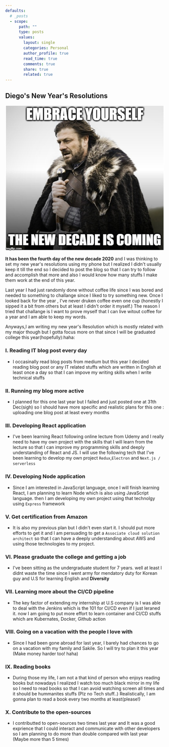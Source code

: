 ```yaml
---
defaults:
  # _posts
  - scope:
      path: ""
      type: posts
      values:
        layout: single
        categories: Personal
        author_profile: true
        read_time: true
        comments: true
        share: true
        related: true
---
```


## Diego's New Year's Resolutions
![main_image](/assets/images/new_dacade.jpg)

  **It has been the fourth day of the new decade 2020** and I was thinking to set my new year's resolutions using my phone but I realized I didn't usually keep it till the end so I decided to post the blog so that I can try to follow and accomplish that more and also I would know how many stuffs I make them work at the end of this year. 
  
  Last year I had just randomly done without coffee life since I was bored and needed to something to challange since I liked to try something new. Once I looked back for the year , I've never druken coffee even one cup (honestly I sipped it a bit from others but at least I didn't order it myself.) The reason I tried that challange is I want to prove myself that I can live witout coffee for a year and I am able to keep my words. 
  
  Anyways,I am writing my new year's Resolution which is mostly related with my major though but I gotta focus more on that since I will be graduated college this year(hopefully):haha:

### I. Reading IT blog post every day
- I occasinally read blog posts from medium but this year I decided reading blog post or any IT related stuffs which are written in English at least once a day so that I can impove my writing skills when I write technical stuffs   

### II. Running my blog more active
- I planned for this one last year but I failed and just posted one at 31th Dec(sigh) so I should have more specific and realistic plans for this one : uploading one blog post at least every months

### III. Developing React application
- I've been learning React following online lecture from Udemy and I really need to have my own project with the skills that I will learn from the lecture so that I can improve my programming skills and deeply understanding of React and JS. I will use the following tech that I've been learning to develop my own project 
`Redux`,`Electron` and `Next.js / serverless`

### IV. Developing Node application
- Since I am interested in JavaScript language, once I will finish learning React, I am planning to learn Node  which is also using JavaScript language. then I am developing my own project using that technolgy using `Express` framework
  
### V. Get certification from Amazon
- It is also my previous plan but I didn't even start it. I should put more efforts to get it and I am persuading to get a `Associate cloud solution architect` so that I can have a deeply understanding about AWS and using those technologies to my project.

### VI. Please graduate the college and getting a job
- I've been sitting as the undergraduate student for 7 years. well at least I didnt waste the time since I went army for mendatory duty for Korean guy and U.S for learning English and **Diversity**
    
### VII. Learning more about the CI/CD pipeline
- The key factor of extending my internship at U.S company is I was able to deal with the Jenkins which is the 101 for CI/CD even if I just leraned it. now I am going to put more effort to learn container and CI/CD stuffs which are Kubernates, Docker, Github action 
  
### VIII. Going on a vacation with the people I love with
- Since I had been gone abroad for last year, I barely had chances to go on a vacation with my family and Sakile. So I will try to plan it this year (Make money harder too! haha)
  
### IX. Reading books
- During those my life, I am not a that kind of person who enjoys reading books but nowadays I realized I watch too much black mirror in my life so I need to read books so that I can avoid watching screen all times and it should be hummanites stuffs (Plz no Tech stuff..) Realistically, I am gonna plan to read a book every two months at least(please!)
  
### X. Contribute to the open-sources
- I contributted to open-sources two times last year and It was a good exprience that I could interact and communicate with other developers so I am planning to do more than double compared with last year (Maybe more than 5 times)
